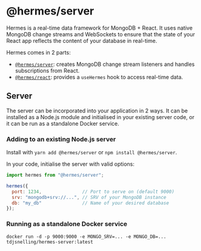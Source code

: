 # @hermes/server

Hermes is a real-time data framework for MongoDB + React. It uses native MongoDB change streams and WebSockets to ensure that the state of your React app reflects the content of your database in real-time.

Hermes comes in 2 parts: 
* [`@hermes/server`](https://github.com/tdjsnelling/hermes/tree/master/server): creates MongoDB change stream listeners and handles subscriptions from React.
* [`@hermes/react`](https://github.com/tdjsnelling/hermes/tree/master/react): provides a `useHermes` hook to access real-time data.

## Server

The server can be incorporated into your application in 2 ways. It can be installed as a Node.js module and initialised in your existing server code, or it can be run as a standalone Docker service.

### Adding to an existing Node.js server

Install with `yarn add @hermes/server` or `npm install @hermes/server`.

In your code, initialise the server with valid options:

```javascript
import hermes from "@hermes/server";

hermes({
  port: 1234,               // Port to serve on (default 9000)
  srv: "mongodb+srv://...", // SRV of your MongoDB instance
  db: "my_db"               // Name of your desired database
});
```

### Running as a standalone Docker service

```shell
docker run -d -p 9000:9000 -e MONGO_SRV=... -e MONGO_DB=... tdjsnelling/hermes-server:latest
```
